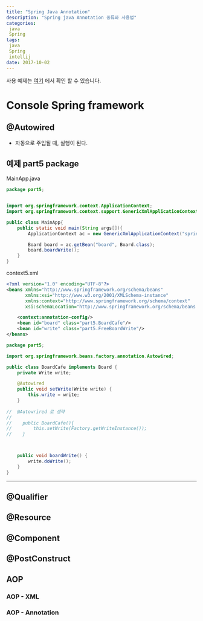```yaml
---
title: "Spring Java Annotation"
description: "Spring java Annotation 종류와 사용법"
categories: 
 java 
 Spring
tags: 
 java
 Spring
 intellij
date: 2017-10-02 
---
```


사용 예제는 [여기](https://github.com/kwakkwakkwak/Java_Spring) 에서 확인 할 수 있습니다.

# Console Spring framework

## @Autowired

* 자동으로 주입될 때, 실행이 된다.

예제 part5 package
---
MainApp.java
```java
package part5;


import org.springframework.context.ApplicationContext;
import org.springframework.context.support.GenericXmlApplicationContext;

public class MainApp{
    public static void main(String args[]){
        ApplicationContext ac = new GenericXmlApplicationContext("spring/context5.xml");

        Board board = ac.getBean("board", Board.class);
        board.boardWrite();
    }
}
```
context5.xml
```xml
<?xml version="1.0" encoding="UTF-8"?>
<beans xmlns="http://www.springframework.org/schema/beans"
       xmlns:xsi="http://www.w3.org/2001/XMLSchema-instance"
       xmlns:context="http://www.springframework.org/schema/context"
       xsi:schemaLocation="http://www.springframework.org/schema/beans http://www.springframework.org/schema/beans/spring-beans.xsd http://www.springframework.org/schema/tool http://www.springframework.org/schema/tool/spring-tool.xsd http://www.springframework.org/schema/context http://www.springframework.org/schema/context/spring-context.xsd">

    <context:annotation-config/>
    <bean id="board" class="part5.BoardCafe"/>
    <bean id="write" class="part5.FreeBoardWrite"/>
</beans>
```
```java
package part5;

import org.springframework.beans.factory.annotation.Autowired;

public class BoardCafe implements Board {
    private Write write;

    @Autowired
    public void setWrite(Write write) {
        this.write = write;
    }
    
//  @Autowrired 로 생략
//
//    public BoardCafe(){
//        this.setWrite(Factory.getWriteInstance());
//    }



    public void boardWrite() {
        write.doWrite();
    }
}

```
---
## @Qualifier

## @Resource

## @Component

## @PostConstruct

## AOP

### AOP - XML

### AOP - Annotation